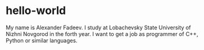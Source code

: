 # hello-world

My name is Alexander Fadeev. I study at Lobachevsky State University of Nizhni Novgorod in the forth year.
I want to get a job as programmer of C++, Python or similar languages.

